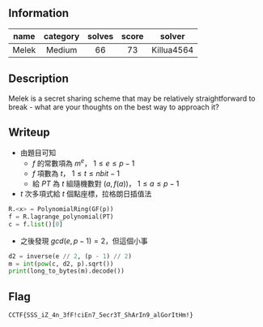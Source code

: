 ## Information
| name  | category | solves | score |   solver   |
|:-----:|:--------:|:------:|:-----:|:----------:|
| Melek |  Medium  |   66   |  73   | Killua4564 |

## Description
Melek is a secret sharing scheme that may be relatively straightforward to break - what are your thoughts on the best way to approach it?

## Writeup
* 由題目可知
  * $f$ 的常數項為 $m ^ e$， $1 \le e \le p - 1$
  * $f$ 項數為 $t$， $1 \le t \le nbit - 1$
  * 給 $PT$ 為 $t$ 組隨機數對 $(a, f(a))$， $1 \le a \le p - 1$
* $t$ 次多項式給 $t$ 個點座標，拉格朗日插值法
```python
R.<x> = PolynomialRing(GF(p))
f = R.lagrange_polynomial(PT)
c = f.list()[0]
```
* 之後發現 $gcd(e, p - 1) = 2$，但這個小事
```python
d2 = inverse(e // 2, (p - 1) // 2)
m = int(pow(c, d2, p).sqrt())
print(long_to_bytes(m).decode())
```

## Flag
`CCTF{SSS_iZ_4n_3fF!ciEn7_5ecr3T_ShArIn9_alGorItHm!}`

